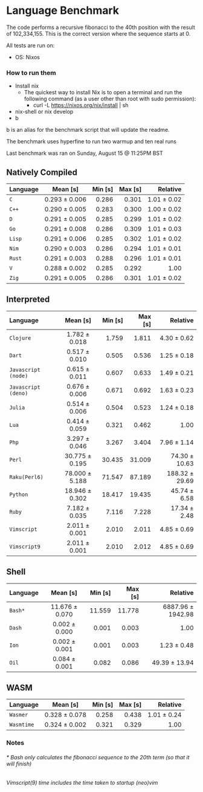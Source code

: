  # Language Benchmark
The code performs a recursive fibonacci to the 40th position with the result of 102,334,155.
This is the correct version where the sequence starts at 0.

All tests are run on:
- OS: Nixos

### How to run them
- Install nix
    - The quickest way to install Nix is to open a terminal and run the following command (as a user other than root with sudo permission):
        - curl -L https://nixos.org/nix/install | sh
- nix-shell or nix develop
- b

b is an alias for the benchmark script that will update the readme.

The benchmark uses hyperfine to run two warmup and ten real runs

Last benchmark was ran on Sunday, August 15 @ 11:25PM BST


## Natively Compiled

| Language            |    Mean [s]    | Min [s] | Max [s] |         Relative |
| :------------------ | :------------: | ------: | ------: | ---------------: |
| `C` | 0.293 ± 0.006 | 0.286 | 0.301 | 1.01 ± 0.02 |
| `C++` | 0.290 ± 0.005 | 0.283 | 0.300 | 1.00 ± 0.02 |
| `D` | 0.291 ± 0.005 | 0.285 | 0.299 | 1.01 ± 0.02 |
| `Go` | 0.291 ± 0.008 | 0.286 | 0.309 | 1.01 ± 0.03 |
| `Lisp` | 0.291 ± 0.006 | 0.285 | 0.302 | 1.01 ± 0.02 |
| `Nim` | 0.290 ± 0.003 | 0.286 | 0.294 | 1.01 ± 0.01 |
| `Rust` | 0.291 ± 0.003 | 0.288 | 0.296 | 1.01 ± 0.01 |
| `V` | 0.288 ± 0.002 | 0.285 | 0.292 | 1.00 |
| `Zig` | 0.291 ± 0.005 | 0.286 | 0.301 | 1.01 ± 0.02 |

## Interpreted

| Language            |    Mean [s]    | Min [s] | Max [s] |         Relative |
| :------------------ | :------------: | ------: | ------: | ---------------: |
| `Clojure` | 1.782 ± 0.018 | 1.759 | 1.811 | 4.30 ± 0.62 |
| `Dart` | 0.517 ± 0.010 | 0.505 | 0.536 | 1.25 ± 0.18 |
| `Javascript (node)` | 0.615 ± 0.011 | 0.607 | 0.633 | 1.49 ± 0.21 |
| `Javascript (deno)` | 0.676 ± 0.006 | 0.671 | 0.692 | 1.63 ± 0.23 |
| `Julia` | 0.514 ± 0.006 | 0.504 | 0.523 | 1.24 ± 0.18 |
| `Lua` | 0.414 ± 0.059 | 0.321 | 0.462 | 1.00 |
| `Php` | 3.297 ± 0.046 | 3.267 | 3.404 | 7.96 ± 1.14 |
| `Perl` | 30.775 ± 0.195 | 30.435 | 31.009 | 74.30 ± 10.63 |
| `Raku(Perl6)` | 78.000 ± 5.188 | 71.547 | 87.189 | 188.32 ± 29.69 |
| `Python` | 18.946 ± 0.302 | 18.417 | 19.435 | 45.74 ± 6.58 |
| `Ruby` | 7.182 ± 0.035 | 7.116 | 7.228 | 17.34 ± 2.48 |
| `Vimscript` | 2.011 ± 0.001 | 2.010 | 2.011 | 4.85 ± 0.69 |
| `Vimscript9` | 2.011 ± 0.001 | 2.010 | 2.012 | 4.85 ± 0.69 |

## Shell

| Language            |    Mean [s]    | Min [s] | Max [s] |         Relative |
| :------------------ | :------------: | ------: | ------: | ---------------: |
| `Bash*` | 11.676 ± 0.070 | 11.559 | 11.778 | 6887.96 ± 1942.98 |
| `Dash` | 0.002 ± 0.000 | 0.001 | 0.003 | 1.00 |
| `Ion` | 0.002 ± 0.001 | 0.001 | 0.003 | 1.23 ± 0.48 |
| `Oil` | 0.084 ± 0.001 | 0.082 | 0.086 | 49.39 ± 13.94 |

## WASM

| Language            |    Mean [s]    | Min [s] | Max [s] |         Relative |
| :------------------ | :------------: | ------: | ------: | ---------------: |
| `Wasmer` | 0.328 ± 0.078 | 0.258 | 0.438 | 1.01 ± 0.24 |
| `Wasmtime` | 0.324 ± 0.002 | 0.321 | 0.329 | 1.00 |

### Notes

###### * Bash only calculates the fibonacci sequence to the 20th term (so that it will finish)

######  Vimscript(9) time includes the time taken to startup (neo)vim
